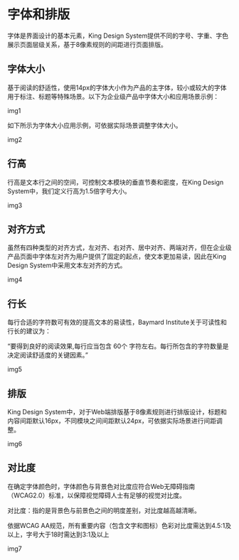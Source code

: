 # 字体和排版

字体是界⾯设计的基本元素，King Design System提供不同的字号、字重、字⾊展示⻚⾯层级关系，基于8像素规则的间距进⾏⻚⾯排版。



## 字体⼤⼩

基于阅读的舒适性，使⽤14px的字体⼤⼩作为产品的主字体，较⼩或较⼤的字体⽤于标注、标题等特殊场景。以下为企业级产品中字体⼤⼩和应⽤场景示例：

img1



如下所示为字体⼤⼩应⽤示例，可依据实际场景调整字体⼤⼩。



img2



## ⾏⾼

⾏⾼是⽂本⾏之间的空间，可控制⽂本模块的垂直节奏和密度，在King Design System中，我们定义⾏⾼为1.5倍字号⼤⼩。

img3



## 对⻬⽅式

虽然有四种类型的对⻬⽅式，左对⻬、右对⻬、居中对⻬、两端对⻬，但在企业级产品⻚⾯中字体左对⻬为⽤户提供了固定的起点，使⽂本更加易读，因此在King Design System中采⽤⽂本左对⻬的⽅式。

img4



## ⾏⻓

每⾏合适的字符数可有效的提⾼⽂本的易读性，Baymard Institute关于可读性和⾏⻓的建议为：

“要得到良好的阅读效果,每⾏应当包含 60个 字符左右。每⾏所包含的字符数量是决定阅读舒适度的关键因素。”

img5



## 排版

King Design System中，对于Web端排版基于8像素规则进⾏排版设计，标题和内容间距默认16px，不同模块之间间距默认24px，可依据实际场景进⾏间距调整。

img6



## 对⽐度

在确定字体颜⾊时，字体颜⾊与背景⾊对⽐度应符合Web⽆障碍指南（WCAG2.0）标准，以保障视觉障碍⼈⼠有⾜够的视觉对⽐度。

对⽐度：指的是背景⾊与前景⾊之间的明度差别，对⽐度越⾼越清晰。

依据WCAG AA规范，所有重要内容（包含⽂字和图标）⾊彩对⽐度需达到4.5:1及以上，字号⼤于18时需达到3:1及以上

img7